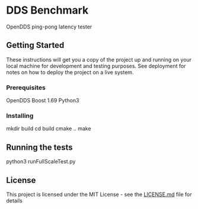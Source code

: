 # DDS Benchmark

OpenDDS ping-pong latency tester

## Getting Started

These instructions will get you a copy of the project up and running on your local machine for development and testing purposes. See deployment for notes on how to deploy the project on a live system.

### Prerequisites

OpenDDS
Boost 1.69
Python3

### Installing

mkdir build
cd build
cmake ..
make

## Running the tests

python3 runFullScaleTest.py 


## License

This project is licensed under the MIT License - see the [LICENSE.md](LICENSE.md) file for details

